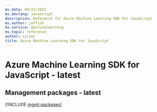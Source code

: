 ```yaml
---
ms.data: 08/23/2022
ms.devlang: javascript
description: Reference for Azure Machine Learning SDK for JavaScript
ms.author: jeffish
ms.service: machinelearning
ms.topic: reference
author: xirzec
title: Azure Machine Learning SDK for JavaScript
---
```

# Azure Machine Learning SDK for JavaScript - latest

## Management packages - latest
[!INCLUDE [mgmt-packages](machine-learning-mgmt-index.md)]